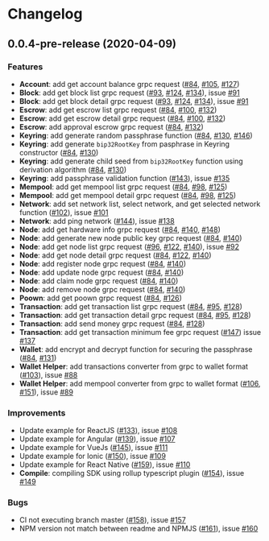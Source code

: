 # Changelog

## 0.0.4-pre-release (2020-04-09)

### Features

 - **Account**: add get account balance grpc request ([#84](https://github.com/zoobc/zoobc-sdk/pull/84), [#105](https://github.com/zoobc/zoobc-sdk/pull/105), [#127](https://github.com/zoobc/zoobc-sdk/pull/127))
 - **Block**: add get block list grpc request ([#93](https://github.com/zoobc/zoobc-sdk/pull/93), [#124](https://github.com/zoobc/zoobc-sdk/pull/124), [#134](https://github.com/zoobc/zoobc-sdk/pull/134)), issue [#91](https://github.com/zoobc/zoobc-sdk/issues/91)
 - **Block**: add get block detail grpc request ([#93](https://github.com/zoobc/zoobc-sdk/pull/93), [#124](https://github.com/zoobc/zoobc-sdk/pull/124), [#134](https://github.com/zoobc/zoobc-sdk/pull/134)), issue [#91](https://github.com/zoobc/zoobc-sdk/issues/91)
 - **Escrow**: add get escrow list grpc request ([#84](https://github.com/zoobc/zoobc-sdk/pull/84), [#100](https://github.com/zoobc/zoobc-sdk/pull/100), [#132](https://github.com/zoobc/zoobc-sdk/pull/132))
 - **Escrow**: add get escrow detail grpc request ([#84](https://github.com/zoobc/zoobc-sdk/pull/84), [#100](https://github.com/zoobc/zoobc-sdk/pull/100), [#132](https://github.com/zoobc/zoobc-sdk/pull/132))
 - **Escrow**: add approval escrow grpc request ([#84](https://github.com/zoobc/zoobc-sdk/pull/84), [#132](https://github.com/zoobc/zoobc-sdk/pull/132))
 - **Keyring**: add generate random passphrase function ([#84](https://github.com/zoobc/zoobc-sdk/pull/84), [#130](https://github.com/zoobc/zoobc-sdk/pull/130), [#146](https://github.com/zoobc/zoobc-sdk/pull/146))
 - **Keyring**: add generate `bip32RootKey` from pasphrase in Keyring constructor ([#84](https://github.com/zoobc/zoobc-sdk/pull/84), [#130](https://github.com/zoobc/zoobc-sdk/pull/130))
 - **Keyring**: add generate child seed from `bip32RootKey` function using derivation algorithm ([#84](https://github.com/zoobc/zoobc-sdk/pull/84), [#130](https://github.com/zoobc/zoobc-sdk/pull/130))
 - **Keyring**: add passphrase validation function ([#143](https://github.com/zoobc/zoobc-sdk/pull/143)), issue [#135](https://github.com/zoobc/zoobc-sdk/issues/135)
 - **Mempool**: add get mempool list grpc request ([#84](https://github.com/zoobc/zoobc-sdk/pull/84), [#98](https://github.com/zoobc/zoobc-sdk/pull/98), [#125](https://github.com/zoobc/zoobc-sdk/pull/125))
 - **Mempool**: add get mempool detail grpc request ([#84](https://github.com/zoobc/zoobc-sdk/pull/84), [#98](https://github.com/zoobc/zoobc-sdk/pull/98), [#125](https://github.com/zoobc/zoobc-sdk/pull/125))
 - **Network**: add set network list, select network, and get selected network function ([#102](https://github.com/zoobc/zoobc-sdk/pull/102)), issue [#101](https://github.com/zoobc/zoobc-sdk/issues/101)
 - **Network**: add ping network ([#144](https://github.com/zoobc/zoobc-sdk/pull/144)), issue [#138](https://github.com/zoobc/zoobc-sdk/issues/138)
 - **Node**: add get hardware info grpc request ([#84](https://github.com/zoobc/zoobc-sdk/pull/84), [#140](https://github.com/zoobc/zoobc-sdk/pull/140), [#148](https://github.com/zoobc/zoobc-sdk/pull/148))
 - **Node**: add generate new node public key grpc request ([#84](https://github.com/zoobc/zoobc-sdk/pull/84), [#140](https://github.com/zoobc/zoobc-sdk/pull/140))
 - **Node**: add get node list grpc request ([#96](https://github.com/zoobc/zoobc-sdk/pull/96), [#122](https://github.com/zoobc/zoobc-sdk/pull/122), [#140](https://github.com/zoobc/zoobc-sdk/pull/140)), issue [#92](https://github.com/zoobc/zoobc-sdk/issues/92)
 - **Node**: add get node detail grpc request ([#84](https://github.com/zoobc/zoobc-sdk/pull/84), [#122](https://github.com/zoobc/zoobc-sdk/pull/122), [#140](https://github.com/zoobc/zoobc-sdk/pull/140))
 - **Node**: add register node grpc request ([#84](https://github.com/zoobc/zoobc-sdk/pull/84), [#140](https://github.com/zoobc/zoobc-sdk/pull/140))
 - **Node**: add update node grpc request ([#84](https://github.com/zoobc/zoobc-sdk/pull/84), [#140](https://github.com/zoobc/zoobc-sdk/pull/140))
 - **Node**: add claim node grpc request ([#84](https://github.com/zoobc/zoobc-sdk/pull/84), [#140](https://github.com/zoobc/zoobc-sdk/pull/140))
 - **Node**: add remove node grpc request ([#84](https://github.com/zoobc/zoobc-sdk/pull/84), [#140](https://github.com/zoobc/zoobc-sdk/pull/140))
 - **Poown**: add get poown grpc request ([#84](https://github.com/zoobc/zoobc-sdk/pull/84), [#126](https://github.com/zoobc/zoobc-sdk/pull/126))
 - **Transaction**: add get transaction list grpc request ([#84](https://github.com/zoobc/zoobc-sdk/pull/84), [#95](https://github.com/zoobc/zoobc-sdk/pull/95), [#128](https://github.com/zoobc/zoobc-sdk/pull/128))
 - **Transaction**: add get transaction detail grpc request ([#84](https://github.com/zoobc/zoobc-sdk/pull/84), [#95](https://github.com/zoobc/zoobc-sdk/pull/95), [#128](https://github.com/zoobc/zoobc-sdk/pull/128))
 - **Transaction**: add send money grpc request ([#84](https://github.com/zoobc/zoobc-sdk/pull/84), [#128](https://github.com/zoobc/zoobc-sdk/pull/128))
 - **Transaction**: add get transaction minimum fee grpc request ([#147](https://github.com/zoobc/zoobc-sdk/pull/147)) issue [#137](https://github.com/zoobc/zoobc-sdk/issues/137)
 - **Wallet**: add encrypt and decrypt function for securing the passphrase ([#84](https://github.com/zoobc/zoobc-sdk/pull/84), [#131](https://github.com/zoobc/zoobc-sdk/pull/131))
 - **Wallet Helper**: add transactions converter from grpc to wallet format ([#103](https://github.com/zoobc/zoobc-sdk/pull/103)), issue [#88](https://github.com/zoobc/zoobc-sdk/issues/88)
 - **Wallet Helper**: add mempool converter from grpc to wallet format ([#106](https://github.com/zoobc/zoobc-sdk/pull/106), [#151](https://github.com/zoobc/zoobc-sdk/pull/151)), issue [#89](https://github.com/zoobc/zoobc-sdk/issues/89)


### Improvements
- Update example for ReactJS ([#133](https://github.com/zoobc/zoobc-sdk/pull/133)), issue [#108](https://github.com/zoobc/zoobc-sdk/issues/108)
- Update example for Angular ([#139](https://github.com/zoobc/zoobc-sdk/pull/139)), issue [#107](https://github.com/zoobc/zoobc-sdk/issues/107)
- Update example for VueJs ([#145](https://github.com/zoobc/zoobc-sdk/pull/145)), issue [#111](https://github.com/zoobc/zoobc-sdk/issues/111)
- Update example for Ionic ([#150](https://github.com/zoobc/zoobc-sdk/pull/150)), issue [#109](https://github.com/zoobc/zoobc-sdk/issues/109)
- Update example for React Native ([#159](https://github.com/zoobc/zoobc-sdk/pull/159)), issue [#110](https://github.com/zoobc/zoobc-sdk/issues/110)
- **Compile**: compiling SDK using rollup typescript plugin ([#154](https://github.com/zoobc/zoobc-sdk/pull/154)), issue [#149](https://github.com/zoobc/zoobc-sdk/issues/149)

### Bugs
- CI not executing branch master ([#158](https://github.com/zoobc/zoobc-sdk/pull/158)), issue [#157](https://github.com/zoobc/zoobc-sdk/issues/157)
- NPM version not match between readme and NPMJS ([#161](https://github.com/zoobc/zoobc-sdk/pull/161)), issue [#160](https://github.com/zoobc/zoobc-sdk/issues/160)